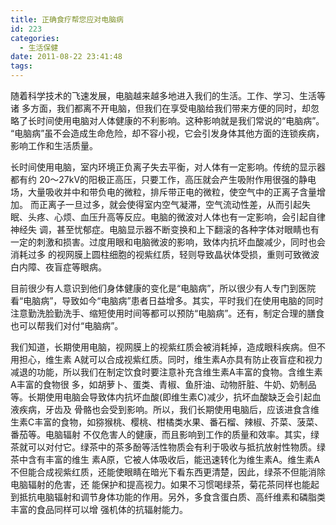 ```yaml
---
title: 正确食疗帮您应对电脑病
id: 223
categories:
  - 生活保健
date: 2011-08-22 23:41:48
tags:
---
```


<div>

随着科学技术的飞速发展，电脑越来越多地进入我们的生活。工作、学习、生活等诸 多方面，我们都离不开电脑，但我们在享受电脑给我们带来方便的同时，却忽略了长时间使用电脑对人体健康的不利影响。这种影响就是我们常说的“电脑病”。 “电脑病”虽不会造成生命危险，却不容小视，它会引发身体其他方面的连锁疾病，影响工作和生活质量。

长时间使用电脑，室内环境正负离子失去平衡，对人体有一定影响。传统的显示器都有约 20～27kV的阳极正高压，只要工作，高压就会产生吸附作用很强的静电场，大量吸收并中和带负电的微粒，排斥带正电的微粒，使空气中的正离子含量增加。 而正离子一旦过多，就会使得室内空气凝滞，空气流动性差，从而引起失眠、头疼、心烦、血压升高等反应。电脑的微波对人体也有一定影响，会引起自律神经失 调，甚至忧郁症。电脑显示器不断变换和上下翻滚的各种字体对眼睛也有一定的刺激和损害。过度用眼和电脑微波的影响，致体内抗坏血酸减少，同时也会消耗过多 的视网膜上圆柱细胞的视紫红质，轻则导致晶状体受损，重则可致微波白内障、夜盲症等眼病。

目前很少有人意识到他们身体健康的变化是“电脑病”，所以很少有人专门到医院看“电脑病”，导致如今“电脑病”患者日益增多。其实，平时我们在使用电脑的同时注意勤洗脸勤洗手、缩短使用时间等都可以预防“电脑病”。还有，制定合理的膳食也可以帮我们对付“电脑病”。

我们知道，长期使用电脑，视网膜上的视紫红质会被消耗掉，造成眼科疾病。但不用担心，维生素 A就可以合成视紫红质。同时，维生素A亦具有防止夜盲症和视力减退的功能，所以我们在制定饮食时要注意补充含维生素A丰富的食物。含维生素A丰富的食物很 多，如胡萝卜、蛋类、青椒、鱼肝油、动物肝脏、牛奶、奶制品等。长期使用电脑会导致体内抗坏血酸(即维生素C)减少，抗坏血酸缺乏会引起血液疾病，牙齿及 骨骼也会受到影响。所以，我们长期使用电脑后，应该进食含维生素C丰富的食物，如猕猴桃、樱桃、柑橘类水果、番石榴、辣椒、芥菜、菠菜、番茄等。电脑辐射 不仅危害人的健康，而且影响到工作的质量和效率。其实，绿茶就可以对付它。绿茶中的茶多酚等活性物质会有利于吸收与抵抗放射性物质。绿茶中含有丰富的维生 素A原，它被人体吸收后，能迅速转化为维生素A。维生素A不但能合成视紫红质，还能使眼睛在暗光下看东西更清楚，因此，绿茶不但能消除电脑辐射的危害，还 能保护和提高视力。如果不习惯喝绿茶，菊花茶同样也能起到抵抗电脑辐射和调节身体功能的作用。另外，多食含蛋白质、高纤维素和磷脂类丰富的食品同样可以增 强机体的抗辐射能力。

</div>